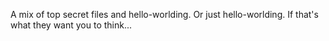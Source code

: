 A mix of top secret files and hello-worlding. Or just hello-worlding. If that's what they want you to think...